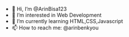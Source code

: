 - 👋 Hi, I’m @ArinBisa123
- 👀 I’m interested in Web Development 
- 🌱 I’m currently learning HTML,CSS,Javascript
- 📫 How to reach me: @arinbenkyou 

<!---
ArinBisa123/ArinBisa123 is a ✨ special ✨ repository because its `README.md` (this file) appears on your GitHub profile.
You can click the Preview link to take a look at your changes.
--->
